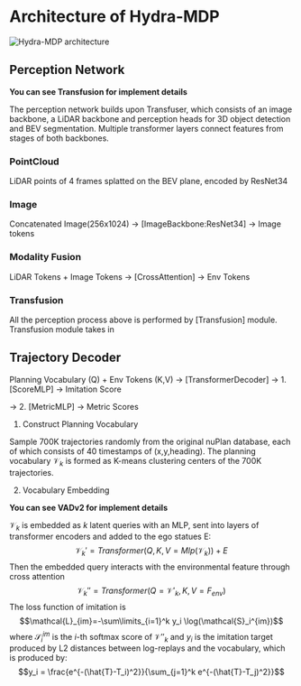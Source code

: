 # Architecture of Hydra-MDP

![Hydra-MDP architecture](./hydra-mdp.png)

## Perception Network

**You can see Transfusion for implement details**

The perception network builds upon Transfuser, which consists of an image backbone, a LiDAR backbone and perception heads for 3D object detection and BEV segmentation. Multiple transformer layers connect features from stages of both backbones.

### PointCloud

LiDAR points of 4 frames splatted on the BEV plane, encoded by ResNet34

### Image

Concatenated Image(256x1024) -> [ImageBackbone:ResNet34] -> Image tokens

### Modality Fusion

LiDAR Tokens + Image Tokens -> [CrossAttention] -> Env Tokens

### Transfusion

All the perception process above is performed by [Transfusion] module. Transfusion module takes in 

## Trajectory Decoder

Planning Vocabulary (Q) + Env Tokens (K,V) -> [TransformerDecoder] -> 1. [ScoreMLP] -> Imitation Score

-> 2. [MetricMLP] -> Metric Scores

1. Construct Planning Vocabulary

Sample 700K trajectories randomly from the original nuPlan database, each of which consists of 40 timestamps of (x,y,heading). The planning vocabulary $\mathcal{V}_k$ is formed as K-means clustering centers of the 700K trajectories.

2. Vocabulary Embedding

**You can see VADv2 for implement details**

$\mathcal{V}_k$ is embedded as $k$ latent queries with an MLP, sent into layers of transformer encoders and added to the ego statues E:
$$\mathcal{V}_k' = Transformer(Q,K,V=Mlp(\mathcal{V}_k)) + E$$
Then the embedded query interacts with the environmental feature through cross attention
$$\mathcal{V}_k'' = Transformer(Q=\mathcal{V}'_k,K,V=F_{env})$$
The loss function of imitation is
$$\mathcal{L}_{im}=-\sum\limits_{i=1}^k y_i \log(\mathcal{S}_i^{im})$$
where $\mathcal{S}_i^{im}$ is the $i$-th softmax score of $\mathcal{V}''_k$ and $y_i$ is the imitation target produced by L2 distances between log-replays and the vocabulary, which is produced by:
$$y_i = \frac{e^{-(\hat{T}-T_i)^2}}{\sum_{j=1}^k e^{-(\hat{T}-T_j)^2}}$$ 